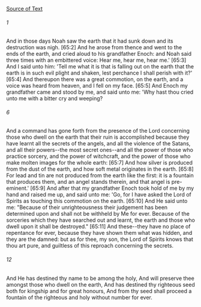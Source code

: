 [Source of Text](https://github.com/scrollmapper/bible_databases_deuterocanonical)

###### 1
And in those days Noah saw the earth that it had sunk down and its destruction was nigh. [65:2] And he arose from thence and went to the ends of the earth, and cried aloud to his grandfather Enoch: and Noah said three times with an embittered voice: Hear me, hear me, hear me.' [65:3] And I said unto him: 'Tell me what it is that is falling out on the earth that the earth is in such evil plight and shaken, lest perchance I shall perish with it?' [65:4] And thereupon there was a great commotion, on the earth, and a voice was heard from heaven, and I fell on my face. [65:5] And Enoch my grandfather came and stood by me, and said unto me: 'Why hast thou cried unto me with a bitter cry and weeping?

###### 6
And a command has gone forth from the presence of the Lord concerning those who dwell on the earth that their ruin is accomplished because they have learnt all the secrets of the angels, and all the violence of the Satans, and all their powers--the most secret ones--and all the power of those who practice sorcery, and the power of witchcraft, and the power of those who make molten images for the whole earth: [65:7] And how silver is produced from the dust of the earth, and how soft metal originates in the earth. [65:8] For lead and tin are not produced from the earth like the first: it is a fountain that produces them, and an angel stands therein, and that angel is pre-eminent.' [65:9] And after that my grandfather Enoch took hold of me by my hand and raised me up, and said unto me: 'Go, for I have asked the Lord of Spirits as touching this commotion on the earth. [65:10] And He said unto me: "Because of their unrighteousness their judgement has been determined upon and shall not be withheld by Me for ever. Because of the sorceries which they have searched out and learnt, the earth and those who dwell upon it shall be destroyed." [65:11] And these--they have no place of repentance for ever, because they have shown them what was hidden, and they are the damned: but as for thee, my son, the Lord of Spirits knows that thou art pure, and guiltless of this reproach concerning the secrets.

###### 12
And He has destined thy name to be among the holy, And will preserve thee amongst those who dwell on the earth, And has destined thy righteous seed both for kingship and for great honours, And from thy seed shall proceed a fountain of the righteous and holy without number for ever.